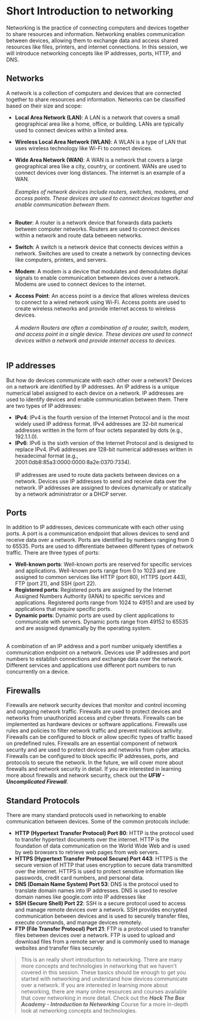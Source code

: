 # Short Introduction to networking
Networking is the practice of connecting computers and devices together to share resources and information. Networking enables communication between devices, allowing them to exchange data and access shared resources like files, printers, and internet connections. In this session, we will introduce networking concepts like IP addresses, ports, HTTP, and DNS.

## Networks 
A network is a collection of computers and devices that are connected together to share resources and information. Networks can be classified based on their size and scope:
- **Local Area Network (LAN)**: A LAN is a network that covers a small geographical area like a home, office, or building. LANs are typically used to connect devices within a limited area.
- **Wireless Local Area Network (WLAN)**: A WLAN is a type of LAN that uses wireless technology like Wi-Fi to connect devices.
- **Wide Area Network (WAN)**: A WAN is a network that covers a large geographical area like a city, country, or continent. WANs are used to connect devices over long distances. The internet is an example of a WAN.
<br><br>
*Examples of network devices include routers, switches, modems, and access points. These devices are used to connect devices together and enable communication between them.*
<br><br>

- **Router**: A router is a network device that forwards data packets between computer networks. Routers are used to connect devices within a network and route data between networks.
- **Switch**: A switch is a network device that connects devices within a network. Switches are used to create a network by connecting devices like computers, printers, and servers.
- **Modem**: A modem is a device that modulates and demodulates digital signals to enable communication between devices over a network. Modems are used to connect devices to the internet.
- **Access Point**: An access point is a device that allows wireless devices to connect to a wired network using Wi-Fi. Access points are used to create wireless networks and provide internet access to wireless devices.
<br><br>
*A modern Routers are often a combination of a router, switch, modem, and access point in a single device. These devices are used to connect devices within a network and provide internet access to devices.*
<br><br>
## IP addresses
But how do devices communicate with each other over a network? Devices on a network are identified by IP addresses. An IP address is a unique numerical label assigned to each device on a network. IP addresses are used to identify devices and enable communication between them. There are two types of IP addresses:
- **IPv4**: IPv4 is the fourth version of the Internet Protocol and is the most widely used IP address format. IPv4 addresses are 32-bit numerical addresses written in the form of four octets separated by dots (e.g., 192.1.1.0).
- **IPv6**: IPv6 is the sixth version of the Internet Protocol and is designed to replace IPv4. IPv6 addresses are 128-bit numerical addresses written in hexadecimal format (e.g., 2001:0db8:85a3:0000:0000:8a2e:0370:7334).
<br><br>
IP addresses are used to route data packets between devices on a network. Devices use IP addresses to send and receive data over the network. IP addresses are assigned to devices dynamically or statically by a network administrator or a DHCP server.

## Ports
In addition to IP addresses, devices communicate with each other using ports. A port is a communication endpoint that allows devices to send and receive data over a network. Ports are identified by numbers ranging from 0 to 65535. Ports are used to differentiate between different types of network traffic. There are three types of ports:
- **Well-known ports**: Well-known ports are reserved for specific services and applications. Well-known ports range from 0 to 1023 and are assigned to common services like HTTP (port 80), HTTPS (port 443), FTP (port 21), and SSH (port 22).
- **Registered ports**: Registered ports are assigned by the Internet Assigned Numbers Authority (IANA) to specific services and applications. Registered ports range from 1024 to 49151 and are used by applications that require specific ports.
- **Dynamic ports**: Dynamic ports are used by client applications to communicate with servers. Dynamic ports range from 49152 to 65535 and are assigned dynamically by the operating system.
<br>
A combination of an IP address and a port number uniquely identifies a communication endpoint on a network. Devices use IP addresses and port numbers to establish connections and exchange data over the network. Different services and applications use different port numbers to run concurrently on a device.

## Firewalls
Firewalls are network security devices that monitor and control incoming and outgoing network traffic. Firewalls are used to protect devices and networks from unauthorized access and cyber threats. Firewalls can be implemented as hardware devices or software applications. Firewalls use rules and policies to filter network traffic and prevent malicious activity. Firewalls can be configured to block or allow specific types of traffic based on predefined rules. Firewalls are an essential component of network security and are used to protect devices and networks from cyber attacks. Firewalls can be configured to block specific IP addresses, ports, and protocols to secure the network. In the future, we will cover more about firewalls and network security in detail. If you are interested in learning more about firewalls and network security, check out the ***UFW - Uncomplicated Firewall***. 

## Standard Protocols
There are many standard protocols used in networking to enable communication between devices. Some of the common protocols include:
- **HTTP (Hypertext Transfer Protocol) Port 80**: HTTP is the protocol used to transfer hypertext documents over the internet. HTTP is the foundation of data communication on the World Wide Web and is used by web browsers to retrieve web pages from web servers.
- **HTTPS (Hypertext Transfer Protocol Secure) Port 443**: HTTPS is the secure version of HTTP that uses encryption to secure data transmitted over the internet. HTTPS is used to protect sensitive information like passwords, credit card numbers, and personal data.
- **DNS (Domain Name System) Port 53**: DNS is the protocol used to translate domain names into IP addresses. DNS is used to resolve domain names like google.com into IP addresses like
- **SSH (Secure Shell) Port 22**: SSH is a secure protocol used to access and manage remote devices over a network. SSH provides encrypted communication between devices and is used to securely transfer files, execute commands, and manage devices remotely.
- **FTP (File Transfer Protocol) Port 21**: FTP is a protocol used to transfer files between devices over a network. FTP is used to upload and download files from a remote server and is commonly used to manage websites and transfer files securely.

>This is an really short introduction to networking. There are many more concepts and technologies in networking that we haven't covered in this session. These basics should be enough to get you started with networking and understand how devices communicate over a network. If you are interested in learning more about networking, there are many online resources and courses available that cover networking in more detail. Check out the ***Hack The Box Academy - Introduction to Networking*** Course for a more in-depth look at networking concepts and technologies.